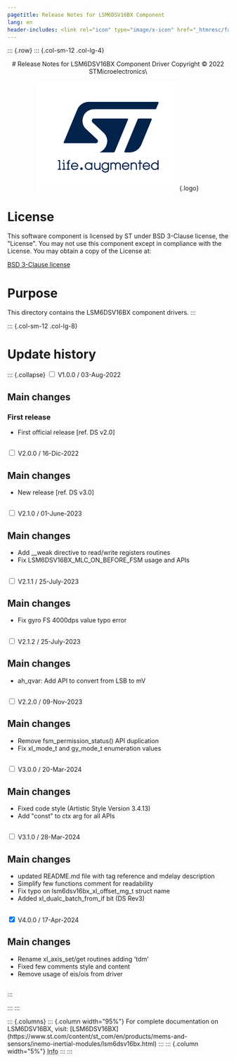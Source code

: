 ```yaml
---
pagetitle: Release Notes for LSM6DSV16BX Component
lang: en
header-includes: <link rel="icon" type="image/x-icon" href="_htmresc/favicon.png" />
---
```


::: {.row}
::: {.col-sm-12 .col-lg-4}

<center>
# Release Notes for LSM6DSV16BX Component Driver
Copyright &copy; 2022 STMicroelectronics\

[![ST logo](_htmresc/st_logo_2020.png)](https://www.st.com){.logo}
</center>

# License

This software component is licensed by ST under BSD 3-Clause license, the "License".
You may not use this component except in compliance with the License. You may obtain a copy of the License at:

[BSD 3-Clause license](https://opensource.org/licenses/BSD-3-Clause)

# Purpose

This directory contains the LSM6DSV16BX component drivers.
:::

::: {.col-sm-12 .col-lg-8}
# Update history

::: {.collapse}
<input type="checkbox" id="collapse-section1" aria-hidden="true">
<label for="collapse-section1" aria-hidden="true">V1.0.0 / 03-Aug-2022</label>
<div>

## Main changes

### First release

- First official release [ref. DS v2.0]

##

</div>

<input type="checkbox" id="collapse-section2" aria-hidden="true">
<label for="collapse-section2" aria-hidden="true">V2.0.0 / 16-Dic-2022</label>
<div>

## Main changes

- New release [ref. DS v3.0]

##

</div>

<input type="checkbox" id="collapse-section3" aria-hidden="true">
<label for="collapse-section3" aria-hidden="true">V2.1.0 / 01-June-2023</label>
<div>

## Main changes

- Add __weak directive to read/write registers routines
- Fix LSM6DSV16BX_MLC_ON_BEFORE_FSM usage and APIs

##

</div>

<input type="checkbox" id="collapse-section4" aria-hidden="true">
<label for="collapse-section4" aria-hidden="true">V2.1.1 / 25-July-2023</label>
<div>

## Main changes

- Fix gyro FS 4000dps value typo error

##

</div>

<input type="checkbox" id="collapse-section5" aria-hidden="true">
<label for="collapse-section5" aria-hidden="true">V2.1.2 / 25-July-2023</label>
<div>

## Main changes

- ah_qvar: Add API to convert from LSB to mV

##

</div>

<input type="checkbox" id="collapse-section6" aria-hidden="true">
<label for="collapse-section6" aria-hidden="true">V2.2.0 / 09-Nov-2023</label>
<div>

## Main changes

- Remove fsm_permission_status() API duplication
- Fix xl_mode_t and gy_mode_t enumeration values

##

</div>

<input type="checkbox" id="collapse-section7" aria-hidden="true">
<label for="collapse-section7" aria-hidden="true">V3.0.0 / 20-Mar-2024</label>
<div>

## Main changes

- Fixed code style (Artistic Style Version 3.4.13)
- Add "const" to ctx arg for all APIs

##

</div>

<input type="checkbox" id="collapse-section8" aria-hidden="true">
<label for="collapse-section8" aria-hidden="true">V3.1.0 / 28-Mar-2024</label>
<div>

## Main changes

- updated README.md file with tag reference and mdelay description
- Simplify few functions comment for readability
- Fix typo on lsm6dsv16bx_xl_offset_mg_t struct name
- Added xl_dualc_batch_from_if bit (DS Rev3)

##

</div>

<input type="checkbox" id="collapse-section9" checked aria-hidden="true">
<label for="collapse-section9" aria-hidden="true">V4.0.0 / 17-Apr-2024</label>
<div>

## Main changes

- Rename xl_axis_set/get routines adding 'tdm'
- Fixed few comments style and content
- Remove usage of eis/ois from driver

##

</div>
:::


:::
:::

<footer class="sticky">
::: {.columns}
::: {.column width="95%"}
For complete documentation on LSM6DSV16BX,
visit:
[LSM6DSV16BX](https://www.st.com/content/st_com/en/products/mems-and-sensors/inemo-inertial-modules/lsm6dsv16bx.html)
:::
::: {.column width="5%"}
<abbr title="Based on template cx566953 version 2.0">Info</abbr>
:::
:::
</footer>
